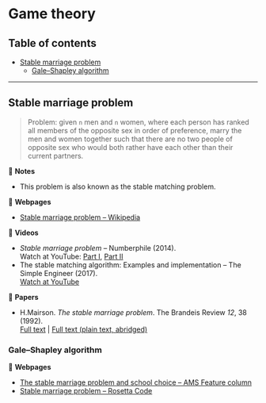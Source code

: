 # Game theory

## Table of contents

* [Stable marriage problem](#stable-marriage-problem)
	* [Gale&ndash;Shapley algorithm](#gale-shapley-algorithm)

---

## Stable marriage problem

> Problem: given `n` men and `n` women, where each person has ranked all members of the opposite sex in order of preference, marry the men and women together such that there are no two people of opposite sex who would both rather have each other than their current partners.

:memo: **Notes**

* This problem is also known as the stable matching problem.

:link: **Webpages**

* [Stable marriage problem &ndash; Wikipedia](https://en.wikipedia.org/wiki/Stable_marriage_problem)

:movie_camera: **Videos**

* *Stable marriage problem* &ndash; Numberphile (2014).\
Watch at YouTube: [Part I](https://www.youtube.com/watch?v=Qcv1IqHWAzg), [Part II](https://www.youtube.com/watch?v=LtTV6rIxhdo)
* The stable matching algorithm: Examples and implementation &ndash; The Simple Engineer (2017).\
[Watch at YouTube](https://www.youtube.com/watch?v=FhRf0j068ZA)

:page_facing_up: **Papers**

* H.Mairson. *The stable marriage problem*. The Brandeis Review *12*, 38 (1992).\
[Full text](https://archive.org/details/brandeisreview1214bran/page/n38) |
[Full text (plain text, abridged)](http://www.cs.columbia.edu/~evs/intro/stable/writeup.html)

### Gale&ndash;Shapley algorithm

:link: **Webpages**

* [The stable marriage problem and school choice &ndash; AMS Feature column](http://www.ams.org/publicoutreach/feature-column/fc-2015-03)
* [Stable marriage problem &ndash; Rosetta Code](https://rosettacode.org/wiki/Stable_marriage_problem)

